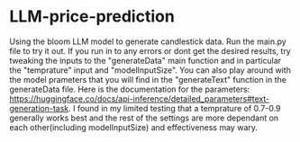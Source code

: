 # LLM-price-prediction
Using the bloom LLM model to generate candlestick data. Run the main.py file to try it out. If you run in to any errors or dont get the desired results, try tweaking the inputs to the "generateData" main function and in particular the "temprature" input and "modelInputSize". You can also play around with the model prameters that you will find in the "generateText" function in the generateData file. Here is the documentation for the parameters: https://huggingface.co/docs/api-inference/detailed_parameters#text-generation-task. I found in my limited testing that a temprature of 0.7-0.9 generally works best and the rest of the settings are more dependant on each other(including modelInputSize) and effectiveness may wary. 
